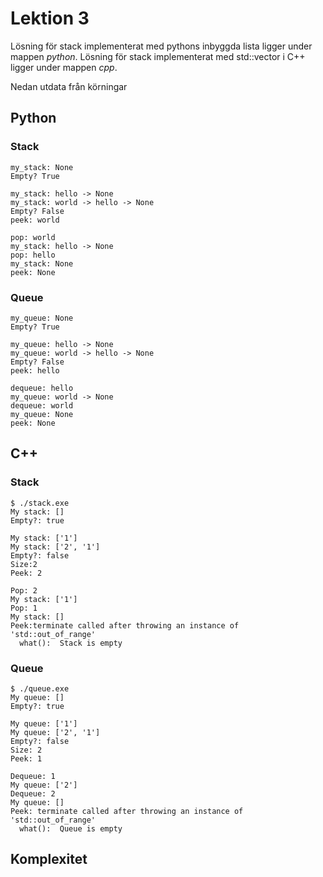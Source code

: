 # Lektion 3

Lösning för stack implementerat med pythons inbyggda lista ligger under mappen _python_.
Lösning för stack implementerat med std::vector i C++ ligger under mappen _cpp_.

Nedan utdata från körningar



## Python
### Stack
```
my_stack: None
Empty? True

my_stack: hello -> None
my_stack: world -> hello -> None
Empty? False
peek: world

pop: world
my_stack: hello -> None
pop: hello
my_stack: None
peek: None
```

### Queue
```
my_queue: None
Empty? True

my_queue: hello -> None
my_queue: world -> hello -> None
Empty? False
peek: hello

dequeue: hello
my_queue: world -> None
dequeue: world
my_queue: None
peek: None
```

## C++

### Stack
```
$ ./stack.exe
My stack: []
Empty?: true

My stack: ['1']
My stack: ['2', '1']
Empty?: false
Size:2
Peek: 2

Pop: 2
My stack: ['1']
Pop: 1
My stack: []
Peek:terminate called after throwing an instance of 'std::out_of_range'
  what():  Stack is empty

```

### Queue
```
$ ./queue.exe
My queue: []
Empty?: true

My queue: ['1']
My queue: ['2', '1']
Empty?: false
Size: 2
Peek: 1

Dequeue: 1
My queue: ['2']
Dequeue: 2
My queue: []
Peek: terminate called after throwing an instance of 'std::out_of_range'
  what():  Queue is empty

```

## Komplexitet


